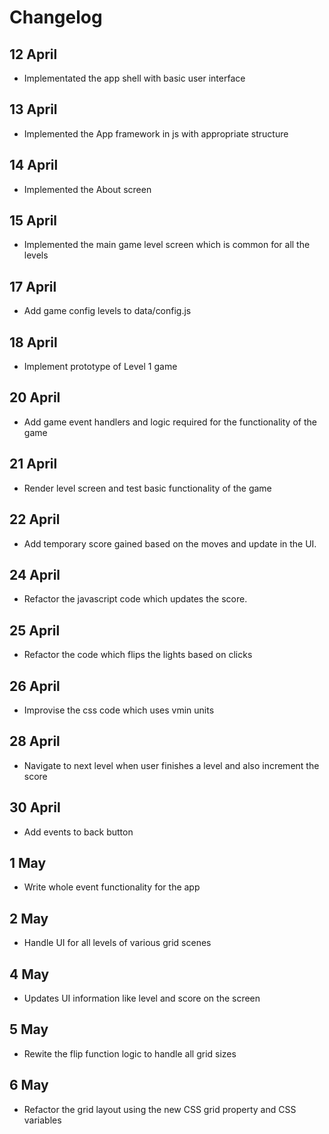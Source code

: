 # Changelog


## 12 April

 - Implementated the app shell with basic user interface

## 13 April

 - Implemented the App framework in js with appropriate structure

## 14 April

 - Implemented the  About screen

## 15 April

 - Implemented the main game level screen which is common for all the levels

## 17 April

 - Add game config levels to data/config.js

## 18 April

 - Implement prototype of Level 1 game

## 20 April

 - Add game event handlers and logic required for the functionality of the game

## 21 April

 - Render level screen and test basic functionality of the game

## 22 April

 - Add temporary score gained based on the moves and update in the UI.

## 24 April

 - Refactor the javascript code which updates the score.

## 25 April

 - Refactor the code which flips the lights based on clicks

## 26 April

 - Improvise the css code which uses vmin units

## 28 April

 - Navigate to next level when user finishes a level and also increment the score

## 30 April

 - Add events to back button

## 1 May
 - Write whole event functionality for the app

## 2 May
 - Handle UI for all levels of various grid scenes

## 4 May
 - Updates UI information like level and score on the screen

## 5 May
 - Rewite the flip function logic to handle all grid sizes

## 6 May
 - Refactor the grid layout using the new CSS grid property and CSS variables
